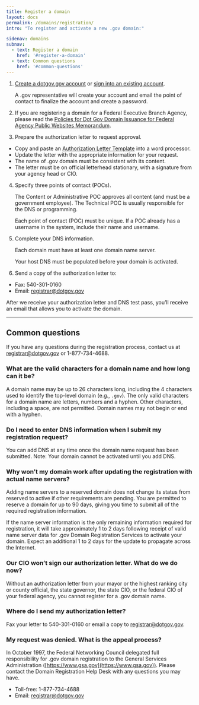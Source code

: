 ```yaml
---
title: Register a domain
layout: docs
permalink: /domains/registration/
intro: "To register and activate a new .gov domain:"

sidenav: domains
subnav:
  - text: Register a domain
    href: '#register-a-domain'
  - text: Common questions
    href: '#common-questions'
---
```


1. [Create a dotgov.gov account](https://www.dotgov.gov/dotgov-web/user/register_registrant.xhtml?_m=2) or [sign into an existing account](https://www.dotgov.gov/dotgov-web/welcome.xhtml?_m=1).

   A .gov representative will create your account and email the point of contact to finalize the account and create a password.  
2. If you are registering a domain for a Federal Executive Branch Agency, please read the [Policies for Dot Gov Domain Issuance for Federal Agency Public Websites Memorandum](http://web.archive.org/web/20150513215856/https://www.whitehouse.gov/sites/default/files/omb/egov/memo/policies-for-dot-gov-domain-issuance-for-federal-agency-public-websites.pdf).
3. Prepare the authorization letter to request approval.
- Copy and paste an [Authorization Letter Template](/domains/registration/form-letters/) into a word processor.
- Update the letter with the appropriate information for your request.
- The name of .gov domain must be consistent with its content.
- The letter must be on official letterhead stationary, with a signature from your agency head or CIO.
4. Specify three points of contact (POCs).

   The Content or Administrative POC approves all content (and must be a government employee). The Technical POC is usually responsible for the DNS or programming.  

   Each point of contact (POC) must be unique. If a POC already has a username in the system, include their name and username.  
5. Complete your DNS information.

   Each domain must have at least one domain name server.  

   Your host DNS must be populated before your domain is activated.  
6. Send a copy of the authorization letter to:
* Fax: 540-301-0160
* Email: <registrar@dotgov.gov>

After we receive your authorization letter and DNS test pass, you’ll receive an email that allows you to activate the domain.

---

## Common questions

If you have any questions during the registration process, contact us at <registrar@dotgov.gov> or 1-877-734-4688.

### What are the valid characters for a domain name and how long can it be?

A domain name may be up to 26 characters long, including the 4 characters used to identify the top-level domain (e.g., `.gov`). The only valid characters for a domain name are letters, numbers and a hyphen. Other characters, including a space, are not permitted. Domain names may not begin or end with a hyphen.

### Do I need to enter DNS information when I submit my registration request?

You can add DNS at any time once the domain name request has been submitted. Note: Your domain cannot be activated until you add DNS.

### Why won’t my domain work after updating the registration with actual name servers?

Adding name servers to a reserved domain does not change its status from reserved to active if other requirements are pending. You are permitted to reserve a domain for up to 90 days, giving you time to submit all of the required registration information.

If the name server information is the only remaining information required for registration, it will take approximately 1 to 2 days following receipt of valid name server data for .gov Domain Registration Services to activate your domain. Expect an additional 1 to 2 days for the update to propagate across the Internet.

### Our CIO won’t sign our authorization letter. What do we do now?

Without an authorization letter from your mayor or the highest ranking city or county official, the state governor, the state CIO, or the federal CIO of your federal agency, you cannot register for a .gov domain name.

### Where do I send my authorization letter?

Fax your letter to 540-301-0160 or email a copy to [registrar@dotgov.gov](mailto:registrar@dotgov.gov).

### My request was denied. What is the appeal process?

In October 1997, the Federal Networking Council delegated full responsibility for .gov domain registration to the General Services Administration ([https://www.gsa.gov](https://www.gsa.gov)). Please contact the Domain Registration Help Desk with any questions you may have.

- Toll-free: 1-877-734-4688
- Email: <registrar@dotgov.gov>
